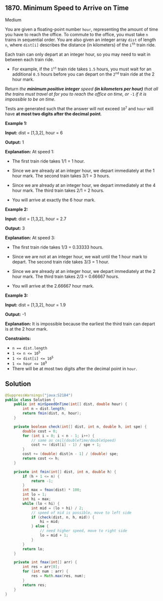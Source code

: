 ## 1870\. Minimum Speed to Arrive on Time

Medium

You are given a floating-point number `hour`, representing the amount of time you have to reach the office. To commute to the office, you must take `n` trains in sequential order. You are also given an integer array `dist` of length `n`, where `dist[i]` describes the distance (in kilometers) of the <code>i<sup>th</sup></code> train ride.

Each train can only depart at an integer hour, so you may need to wait in between each train ride.

*   For example, if the <code>1<sup>st</sup></code> train ride takes `1.5` hours, you must wait for an additional `0.5` hours before you can depart on the <code>2<sup>nd</sup></code> train ride at the 2 hour mark.

Return _the **minimum positive integer** speed **(in kilometers per hour)** that all the trains must travel at for you to reach the office on time, or_ `-1` _if it is impossible to be on time_.

Tests are generated such that the answer will not exceed <code>10<sup>7</sup></code> and `hour` will have **at most two digits after the decimal point**.

**Example 1:**

**Input:** dist = [1,3,2], hour = 6

**Output:** 1

**Explanation:** At speed 1:

- The first train ride takes 1/1 = 1 hour.

- Since we are already at an integer hour, we depart immediately at the 1 hour mark. The second train takes 3/1 = 3 hours.

- Since we are already at an integer hour, we depart immediately at the 4 hour mark. The third train takes 2/1 = 2 hours.

- You will arrive at exactly the 6 hour mark. 

**Example 2:**

**Input:** dist = [1,3,2], hour = 2.7

**Output:** 3

**Explanation:** At speed 3:

- The first train ride takes 1/3 = 0.33333 hours.

- Since we are not at an integer hour, we wait until the 1 hour mark to depart. The second train ride takes 3/3 = 1 hour.

- Since we are already at an integer hour, we depart immediately at the 2 hour mark. The third train takes 2/3 = 0.66667 hours.

- You will arrive at the 2.66667 hour mark. 

**Example 3:**

**Input:** dist = [1,3,2], hour = 1.9

**Output:** -1

**Explanation:** It is impossible because the earliest the third train can depart is at the 2 hour mark. 

**Constraints:**

*   `n == dist.length`
*   <code>1 <= n <= 10<sup>5</sup></code>
*   <code>1 <= dist[i] <= 10<sup>5</sup></code>
*   <code>1 <= hour <= 10<sup>9</sup></code>
*   There will be at most two digits after the decimal point in `hour`.

## Solution

```java
@SuppressWarnings("java:S2184")
public class Solution {
    public int minSpeedOnTime(int[] dist, double hour) {
        int n = dist.length;
        return fmin(dist, n, hour);
    }

    private boolean check(int[] dist, int n, double h, int spe) {
        double cost = 0;
        for (int i = 0; i < n - 1; i++) {
            // same as ceil(doubleTime/doubleSpeed)
            cost += (dist[i] - 1) / spe + 1;
        }
        cost += (double) dist[n - 1] / (double) spe;
        return cost <= h;
    }

    private int fmin(int[] dist, int n, double h) {
        if (h + 1 <= n) {
            return -1;
        }
        int max = fmax(dist) * 100;
        int lo = 1;
        int hi = max;
        while (lo < hi) {
            int mid = (lo + hi) / 2;
            // speed of mid is possible, move to left side
            if (check(dist, n, h, mid)) {
                hi = mid;
            } else {
                // need higher speed, move to right side
                lo = mid + 1;
            }
        }
        return lo;
    }

    private int fmax(int[] arr) {
        int res = arr[0];
        for (int num : arr) {
            res = Math.max(res, num);
        }
        return res;
    }
}
```